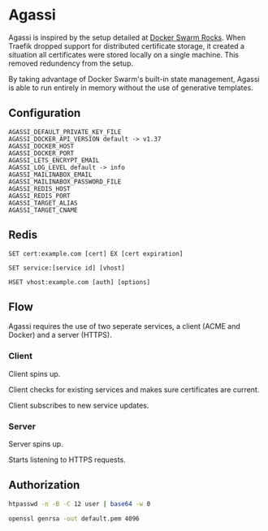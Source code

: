 # Agassi
Agassi is inspired by the setup detailed at [Docker Swarm Rocks](https://dockerswarm.rocks/). When Traefik dropped support for distributed certificate storage, it created a situation all certificates were stored locally on a single machine. This removed redundency from the setup.

By taking advantage of Docker Swarm's built-in state management, Agassi is able to run entirely in memory without the use of generative templates.

## Configuration
```
AGASSI_DEFAULT_PRIVATE_KEY_FILE
AGASSI_DOCKER_API_VERSION default -> v1.37
AGASSI_DOCKER_HOST
AGASSI_DOCKER_PORT
AGASSI_LETS_ENCRYPT_EMAIL
AGASSI_LOG_LEVEL default -> info
AGASSI_MAILINABOX_EMAIL
AGASSI_MAILINABOX_PASSWORD_FILE
AGASSI_REDIS_HOST
AGASSI_REDIS_PORT
AGASSI_TARGET_ALIAS
AGASSI_TARGET_CNAME
```
## Redis

`SET cert:example.com [cert] EX [cert expiration]`

`SET service:[service id] [vhost]`

`HSET vhost:example.com [auth] [options]`

## Flow
Agassi requires the use of two seperate services, a client (ACME and Docker) and a server (HTTPS).
### Client
Client spins up.

Client checks for existing services and makes sure certificates are current.

Client subscribes to new service updates.

### Server
Server spins up.

Starts listening to HTTPS requests.

## Authorization
```sh
htpasswd -n -B -C 12 user | base64 -w 0
```
```sh
openssl genrsa -out default.pem 4096
```
